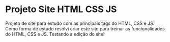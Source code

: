 # Projeto Site HTML CSS JS
 Projeto de site para estudo com as principais tags do HTML, CSS e JS.
Como forma de estudo resolvi criar este site para treinar as funcionalidades do HTML, CSS e JS.
Testando a edição do site!

